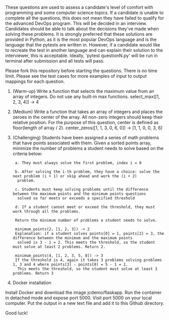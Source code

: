 These questions are used to assess a candidate's level of comfort with programming and some computer science topics. 
If a candidate is unable to complete all the questions, this does not mean they have failed to qualify for the advanced 
DevOps program. This will be decided in an interview. Candidates should be able to talk about the decisions they've made when solving
these problems. It is strongly preferred that these solutions are provided in Python, as it is the most popular DevOps language
and is the language that the pytests are written in. However, if a candidate would like to recreate the test in another language and 
can explain their solution to the interviewer, this is acceptable. Ideally, 'pytest questionN.py' will be run in 
 terminal after submission and all tests will pass. 

Please fork this repository before starting the questions. There is no time limit. 
Please see the test cases for more examples of input to output mappings for each question. 


1. (Warm-up) Write a function that selects the maximum value from an array of integers. Do not use any built-in max functions.
select_max([1, 2, 3, 4]) -> 4


2. (Medium) Write a function that takes an array of integers and places the zeroes in the center of the array. All non-zero integers 
should keep their relative position. For the purpose of this question, center is defined as floor(length of array / 2). 
center_zeros([1, 1, 3, 0, 6, 0]) -> [1, 1, 0, 0, 3, 6]


3. (Challenging) Students have been assigned a series of math problems that have points associated with them. Given a sorted points 
array, minimize the number of problems a student needs to solve based on the criteria below:

        a. They must always solve the first problem, index i = 0
        
        b. After solving the i-th problem, they have a choice: solve the next problem (i + 1) or skip ahead and work the (i + 2)
         problem.
        
        c. Students must keep solving problems until the difference between the maximum points and the minimum points questions
         solved so far meets or exceeds a specified threshold
        
        d. If a student cannot meet or exceed the threshold, they must work through all the problems. 
        
        Return the minimum number of problems a student needs to solve. 
        
        minimum_points(2, [1, 2, 3]) -> 2
        Explanation: if a student solves points[0] = 1, points[2] = 3, the difference between the minimum and the maximum points
         solved is 3 - 1 = 2. This meets the threshold, so the student must solve at least 2 problems. Return 2. 
        
        minimum_points(4, [1, 2, 3, 5, 8]) -> 3
        If the threshold is 4, again it takes 3 problems solving problems 1, 3 and 4 where points[3] - points[0] = 5 - 1 = 1.
         This meets the threshold, so the student must solve at least 3 problems. Return 3

4. Docker installation

Install Docker and download the image jcdemo/flaskapp.
Run the container in detached mode and expose port 5000. 
Visit port 5000 on your local computer. 
Put the output in a new text file and add it to this Github directory.  


Good luck!